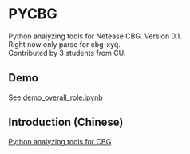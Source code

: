 # PYCBG
Python analyzing tools for Netease CBG. Version 0.1.<br>
Right now only parse for cbg-xyq. <br>
Contributed by 3 students from CU.
## Demo
See [demo_overall_role.ipynb](https://github.com/likenji/pycbg/blob/master/xyq/demo_overall_role.ipynb)
## Introduction (Chinese)
[Python analyzing tools for CBG](https://www.zhihu.com/people/li-keng-jian/posts)
